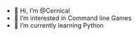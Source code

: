 - 👋 Hi, I’m @Cernical
- 👀 I’m interested in Command line Games
- 🌱 I’m currently learning Python
<!---
- 💞️ I’m looking to collaborate on ...
- 📫 How to reach me ...


Cernical/Cernical is a ✨ special ✨ repository because its `README.md` (this file) appears on your GitHub profile.
You can click the Preview link to take a look at your changes.
--->
